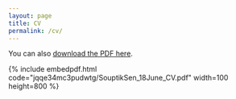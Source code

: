 ```yaml
---
layout: page
title: CV
permalink: /cv/
---
```

<!---
To get this link, upload to dropbox and then open the file on the dropbox website. Click sharing and then generate the link. Use that link below. Make sure that the link is of the form: https://www.dropbox.com/s/ALPHANUMERICSTRING/fname.pdf https://www.dropbox.com/s/jqqe34mc3pudwtg/SouptikSen_18June_CV.pdf?dl=0
-->
You can also [download the PDF here](https://www.dropbox.com/s/jqqe34mc3pudwtg/SouptikSen_18June_CV.pdf?dl=0).

{% include embedpdf.html code="jqqe34mc3pudwtg/SouptikSen_18June_CV.pdf" width=100 height=800 %}
